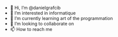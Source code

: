 - 👋 Hi, I’m @danielgrafcib
- 👀 I’m interested in informatique 
- 🌱 I’m currently learning art of the programmation
- 💞️ I’m looking to collaborate on 
- 📫 How to reach me

<!---
danielgrafcib/danielgrafcib is a ✨ special ✨ repository because its `README.md` (this file) appears on your GitHub profile.
You can click the Preview link to take a look at your changes.
--->

